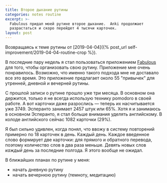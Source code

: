 ```yaml
---
title: Второе дыхание рутины
categories: notes routine
excerpt: >-
  Fabulous придал моей рутине второе дыхание.  Anki продолжает
  разрастаться и скоро перейдет 4 тысячи карточек.
layout: post
---
```


Возвращаясь к теме рутины от [2019-04-04]({% post_url
self-improvement/2019-04-04-routine-crop %}).

В последние пару недель я стал пользоваться приложением
[Fabulous](https://www.thefabulous.co/) для того, чтобы организовать
свою рутину.  Приложение мне очень понравилось.  Возможно, что именно
такого подхода мне не доставало все это время.  Это приложение
предлагает около 55 "привычек" для утренней, дневной и вечерней
рутины.

С прошлой записи о рутине прошло уже три месяца.  В основном она
держится, только я не всегда использую технику pomodoro в своей
работе.  А вот карточки даже разрослись — теперь их насчитывается
уже 3749.  Эсперанто занимает 2457 штук или 65%.  Хотя я и занимаюсь в
основном Эсперанто, я стал больше внимания уделять английскому.  В
колоде английского сейчас 1082 карточки (29%).

Я был сильно удивлен, когда понял, что ввожу в систему повторений
примерно по 18 карточек в день.  Каждый день.  Каждое введенное слово
формирует две карточки: для прямого и обратного перевода, поэтому
количество слов в два раза меньше.  Девять новых слов *каждый* день за
последние полгода.  Я этого вообще не ожидал.

В ближайших планах по рутине у меня:
- начать дневную рутину
- начать вечернюю рутину (темноту, медитацию)
